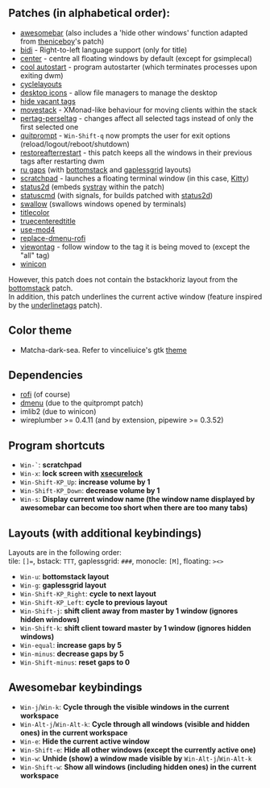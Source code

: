 ## Patches (in alphabetical order):
- [awesomebar](http://dwm.suckless.org/patches/awesomebar/) (also includes a 'hide other windows' function adapted from [theniceboy](https://github.com/theniceboy/dwm-hide-and-restore-win.diff)'s patch)  
- [bidi](https://dwm.suckless.org/patches/bidi) - Right-to-left language support (only for title)  
- [center](https://dwm.suckless.org/patches/center/) - centre all floating windows by default (except for gsimplecal)  
- [cool autostart](https://dwm.suckless.org/patches/cool_autostart/) - program autostarter (which terminates processes upon exiting dwm)  
- [cyclelayouts](https://dwm.suckless.org/patches/cyclelayouts/)  
- [desktop icons](https://github.com/bakkeby/patches/blob/master/dwm/dwm-desktop_icons-6.3.diff) - allow file managers to manage the desktop  
- [hide vacant tags](https://dwm.suckless.org/patches/hide_vacant_tags/)  
- [movestack](https://github.com/bakkeby/dwm-flexipatch/blob/master/patch/movestack.c) - XMonad-like behaviour for moving clients within the stack  
- [pertag-perseltag](https://dwm.suckless.org/patches/pertag/dwm-pertag-perseltag-6.2.diff) - changes affect all selected tags instead of only the first selected one  
- [quitprompt](https://dwm.suckless.org/patches/quitprompt/) - `Win-Shift-q` now prompts the user for exit options (reload/logout/reboot/shutdown)  
- [restoreafterrestart](https://dwm.suckless.org/patches/restoreafterrestart/) - this patch keeps all the windows in their previous tags after restarting dwm  
- [ru gaps](https://web.archive.org/web/20220627080229/https://dwm.suckless.org/patches/ru_gaps/) (with [bottomstack](https://web.archive.org/web/20211205174715/https://dwm.suckless.org/patches/ru_gaps/dwm-ru_bottomstack-6.2.diff) and [gaplessgrid](https://web.archive.org/web/20211205170841/https://dwm.suckless.org/patches/ru_gaps/dwm-ru_gaplessgrid-6.2.diff) layouts)  
- [scratchpad](https://dwm.suckless.org/patches/scratchpad/) - launches a floating terminal window (in this case, [Kitty](https://sw.kovidgoyal.net/kitty/))  
- [status2d](https://dwm.suckless.org/patches/status2d/dwm-status2d-systray-6.4.diff) (embeds [systray](https://dwm.suckless.org/patches/systray/) within the patch)  
- [statuscmd](https://dwm.suckless.org/patches/statuscmd/dwm-statuscmd-status2d-20210405-60bb3df.diff) (with signals, for builds patched with [status2d](https://dwm.suckless.org/patches/status2d/))  
- [swallow](https://dwm.suckless.org/patches/swallow/) (swallows windows opened by terminals)  
- [titlecolor](https://dwm.suckless.org/patches/titlecolor/)  
- [truecenteredtitle](https://dwm.suckless.org/patches/truecenteredtitle/)  
- [use-mod4](https://slackbuilds.org/slackbuilds/15.0/desktop/dwm/sbo-patches/use-mod4.patch)  
- [replace-dmenu-rofi](https://slackbuilds.org/slackbuilds/15.0/desktop/dwm/sbo-patches/replace-dmenu-rofi.patch)  
- [viewontag](https://dwm.suckless.org/patches/viewontag/dwm-viewontag-20210312-61bb8b2.diff) - follow window to the tag it is being moved to (except the "all" tag)  
- [winicon](https://dwm.suckless.org/patches/winicon/)  

However, this patch does not contain the bstackhoriz layout from the [bottomstack](https://dwm.suckless.org/patches/bottomstack/dwm-bottomstack-6.1.diff) patch.  
In addition, this patch underlines the current active window (feature inspired by the [underlinetags](https://dwm.suckless.org/patches/underlinetags/) patch).

## Color theme
- Matcha-dark-sea. Refer to vinceliuice's gtk [theme](https://github.com/vinceliuice/Matcha-gtk-theme)

## Dependencies
- [rofi](https://github.com/davatorium/rofi) (of course)  
- [dmenu](https://tools.suckless.org/dmenu/) (due to the quitprompt patch)  
- imlib2 (due to winicon)  
- wireplumber >= 0.4.11 (and by extension, pipewire >= 0.3.52)

## Program shortcuts
+ `` Win-` ``: **scratchpad**
+ `Win-x`: **lock screen with [xsecurelock](https://github.com/google/xsecurelock)**
+ `Win-Shift-KP_Up`: **increase volume by 1**
+ `Win-Shift-KP_Down`: **decrease volume by 1**
+ `Win-s`: **Display current window name (the window name displayed by awesomebar can become too short when there are too many tabs)**

## Layouts (with additional keybindings) 

Layouts are in the following order:  
tile: `[]=`, bstack: `TTT`, gaplessgrid: `###`, monocle: `[M]`, floating: `><>`

+ `Win-u`: **bottomstack layout**
+ `Win-g`: **gaplessgrid layout**
+ `Win-Shift-KP_Right`: **cycle to next layout**
+ `Win-Shift-KP_Left`: **cycle to previous layout**
+ `Win-Shift-j`: **shift client away from master by 1 window (ignores hidden windows)**
+ `Win-Shift-k`: **shift client toward master by 1 window (ignores hidden windows)**
+ `Win-equal`: **increase gaps by 5**
+ `Win-minus`: **decrease gaps by 5**
+ `Win-Shift-minus`: **reset gaps to 0**

## Awesomebar keybindings

+ `Win-j`/`Win-k`: **Cycle through the visible windows in the current workspace**
+ `Win-Alt-j`/`Win-Alt-k`: **Cycle through all windows (visible and hidden ones) in the current workspace**
+ `Win-e`: **Hide the current active window**
+ `Win-Shift-e`: **Hide all other windows (except the currently active one)**
+ `Win-w`: **Unhide (show) a window made visible by** `Win-Alt-j`/`Win-Alt-k`
+ `Win-Shift-w`: **Show all windows (including hidden ones) in the current workspace**
